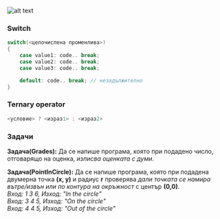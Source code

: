 ![alt text](https://i.ibb.co/H4CWhHx/Operators-precedence.png)

### Switch  
```c++  
switch(<целочислена променлива>)  
{
	case value1: code.. break;  
	case value2: code.. break;  
	case value3: code.. break;  

	default: code.. break; // незадължително  
}
```
### Ternary operator
```c++ 
<условие> ? <израз1> : <израз2>
```

### Задачи
**Задача(Grades):** Да се напише програма, която при подадено число, отговарящо на оценка, *изписва оценката с думи*.  

**Задача(PointInCircle):** Да се напише програма, която при подадена двумерна точка **(х, у)** и радиус **r** проверява *дали точката се намира вътре/извън или по контура на окръжност* с център **(0,0)**.  
*Вход: 1 3 6, Изход: "In the circle"  
Вход: 3 4 5, Изход: "On the circle"  
Вход: 4 4 5, Изход: "Out of the circle"*  
